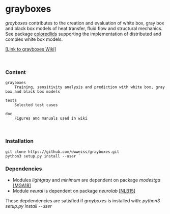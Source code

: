 # grayboxes

_grayboxes_ contributes to the creation and evaluation of white box, gray box and black box models of heat transfer, fluid flow and structural mechanics. See package [coloredlids](https://github.com/dwweiss/coloredlids/wiki) supporting the implementation of distributed and complex white box models.



[[Link to grayboxes Wiki]](https://github.com/dwweiss/grayboxes/wiki/1.-Introduction)

<br>

### Content

    grayboxes
        Training, sensitivity analysis and prediction with white box, gray box and black box models

    tests
        Selected test cases

    doc
        Figures and manuals used in wiki
        

### Installation

    git clone https://github.com/dwweiss/grayboxes.git
    python3 setup.py install --user `

### Dependencies

- Modules _lightgray_ and _minimum_ are dependent on package _modestga_ [[MGA18]](https://github.com/dwweiss/grayboxes/wiki/References#mga18)
- Module _neural_ is dependent on package _neurolab_ [[NLB15]](https://github.com/dwweiss/grayboxes/wiki/References#nlb15)

These depdendencies are satisfied if _grayboxes_ is installed with: _python3 setup.py install --user_  
